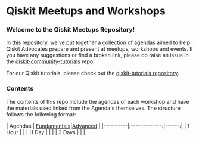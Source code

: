 # Qiskit Meetups and Workshops 

### Welcome to the Qiskit Meetups Repository!

In this repository, we've put together a collection of agendas aimed to help Qiskit Advocates prepare and present at meetups, workshops and events. If you have any suggestions or find a broken link, please do raise an issue in the [qiskit-community-tutorials](https://github.com/Qiskit/qiskit-community-tutorials) repo. 

For our Qiskit tutorials, please check out the [qiskit-tutorials repository](https://github.com/Qiskit/qiskit-iqx-tutorials).

### Contents

The contents of this repo include the agendas of each workshop and have the materials used linked from the Agenda's themselves. The structure follows the following format: 


| Agendas   | 
[Fundamentals](https://github.com/lerongil/qiskit-community-tutorials/tree/patch-1/qiskit_advocates/meetups/fundamentals)|[Advanced](https://github.com/lerongil/qiskit-community-tutorials/tree/patch-1/qiskit_advocates/meetups/advanced) |
|----------|:-------------:|------:|
| 1 Hour |   |  |
|1 Day  |      |  |
| 3 Days | |   |
